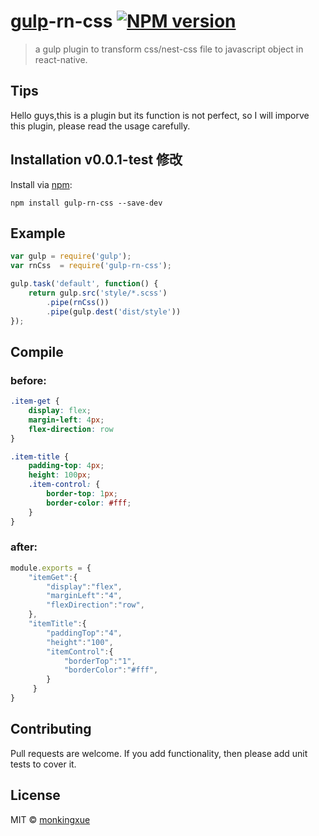 # [gulp][gulp]-rn-css  [![NPM version](https://badge.fury.io/js/gulp-rn-css.svg)](http://badge.fury.io/js/gulp-rn-css)

> a gulp plugin to transform css/nest-css file to javascript object in react-native.

## Tips

Hello guys,this is a plugin but its function is not perfect, so I will imporve this plugin, please read the usage carefully.

## Installation v0.0.1-test 修改

Install via [npm](https://www.npmjs.com/package/gulp-rn-css):

```
npm install gulp-rn-css --save-dev
```

## Example

```js
var gulp = require('gulp');
var rnCss  = require('gulp-rn-css');

gulp.task('default', function() {
    return gulp.src('style/*.scss')
        .pipe(rnCss())
        .pipe(gulp.dest('dist/style'))
});
```

## Compile

### before:
```css
.item-get {
	display: flex;
	margin-left: 4px;
	flex-direction: row
}

.item-title {
	padding-top: 4px;
	height: 100px;
	.item-control: {
		border-top: 1px;
		border-color: #fff;
	}
}
```
### after:
```js 
module.exports = {
    "itemGet":{
        "display":"flex",
        "marginLeft":"4",
        "flexDirection":"row",
    },
    "itemTitle":{
        "paddingTop":"4",
        "height":"100",
        "itemControl":{
            "borderTop":"1",
            "borderColor":"#fff",
        }
     }
}
```

## Contributing

Pull requests are welcome. If you add functionality, then please add unit tests
to cover it.

## License

MIT © [monkingxue](https://github.com/monkingxue)

[gulp]: https://github.com/gulpjs/gulp
[npm]:  http://badge.fury.io/js/gulp-rn-css
